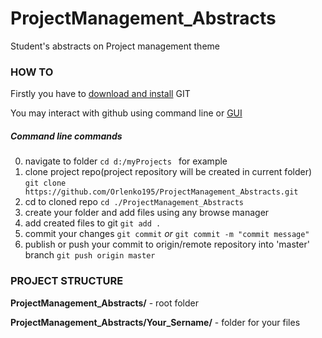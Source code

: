 # ProjectManagement_Abstracts
Student's abstracts on Project management theme 
### HOW TO 
Firstly you have to [download and install](https://git-scm.com/downloads) GIT

You may interact with github using command line or [GUI](https://desktop.github.com/) 
##### Command line commands 
0) navigate to folder
``cd d:/myProjects ``  for example
1) clone project repo(project repository will be created in current folder)
``git clone https://github.com/Orlenko195/ProjectManagement_Abstracts.git``
2) cd to cloned repo 
``cd ./ProjectManagement_Abstracts``
3) create your folder and add files using any browse manager 
4) add created files to git 
``git add .``
5) commit your changes 
``git commit`` 
*or* 
``git commit -m "commit message"``
6) publish or push your commit to origin/remote repository into 'master' branch
``git push origin master``
### PROJECT STRUCTURE 
**ProjectManagement_Abstracts/** - root folder 

**ProjectManagement_Abstracts/Your_Sername/** - folder for your files 